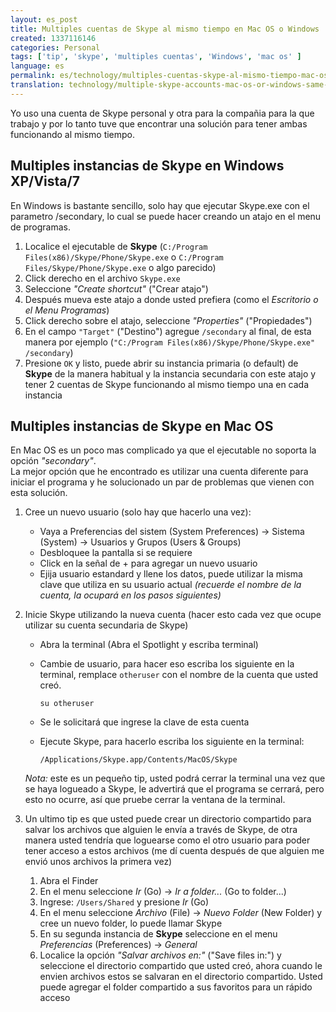 ```yaml
---
layout: es_post
title: Multiples cuentas de Skype al mismo tiempo en Mac OS o Windows
created: 1337116146
categories: Personal
tags: ['tip', 'skype', 'multiples cuentas', 'Windows', 'mac os' ]
language: es
permalink: es/technology/multiples-cuentas-skype-al-mismo-tiempo-mac-os-o-windows
translation: technology/multiple-skype-accounts-mac-os-or-windows-same-time
---
```

Yo uso una cuenta de Skype personal y otra para la compañia para la que trabajo y por lo tanto tuve que encontrar una solución para tener ambas funcionando al mismo tiempo.

## Multiples instancias de Skype en Windows XP/Vista/7
En Windows is bastante sencillo, solo hay que ejecutar Skype.exe con el parametro /secondary, lo cual se puede hacer creando un atajo en el menu de programas.

1. Localice el ejecutable de __Skype__ (`C:/Program Files(x86)/Skype/Phone/Skype.exe` o `C:/Program Files/Skype/Phone/Skype.exe` o algo parecido)
2. Click derecho en el archivo `Skype.exe`
3. Seleccione _"Create shortcut"_ ("Crear atajo")
4. Después mueva este atajo a donde usted prefiera (como el _Escritorio o el Menu Programas_)
5. Click derecho sobre el atajo, seleccione _"Properties"_ ("Propiedades")
6. En el campo `"Target"` ("Destino") agregue `/secondary` al final, de esta manera por ejemplo (`"C:/Program Files(x86)/Skype/Phone/Skype.exe" /secondary`)
7. Presione `OK` y listo, puede abrir su instancia primaria (o default) de __Skype__ de la manera habitual y la instancia secundaria con este atajo y tener 2 cuentas de Skype funcionando al mismo tiempo una en cada instancia

## Multiples instancias de Skype en Mac OS
En Mac OS es un poco mas complicado ya que el ejecutable no soporta la opción _"secondary"_.  
La mejor opción que he encontrado es utilizar una cuenta diferente para iniciar el programa y he solucionado un par de problemas que vienen con esta solución.

1. Cree un nuevo usuario (solo hay que hacerlo una vez): 
    - Vaya a Preferencias del sistem (System Preferences) -> Sistema (System) -> Usuarios y Grupos (Users & Groups)
    - Desbloquee la pantalla si se requiere
    - Click en la señal de + para agregar un nuevo usuario
    - Ejija usuario estandard y llene los datos, puede utilizar la misma clave que utiliza en su usuario actual _(recuerde el nombre de la cuenta, la ocupará en los pasos siguientes)_  

2. Inicie Skype utilizando la nueva cuenta (hacer esto cada vez que ocupe utilizar su cuenta secundaria de Skype)
    - Abra la terminal (Abra el Spotlight y escriba terminal)
    - Cambie de usuario, para hacer eso escriba los siguiente en la terminal, remplace `otheruser` con el nombre de la cuenta que usted creó.

          su otheruser

    - Se le solicitará que ingrese la clave de esta cuenta
    - Ejecute Skype, para hacerlo escriba los siguiente en la terminal:

          /Applications/Skype.app/Contents/MacOS/Skype

    _Nota:_ este es un pequeño tip, usted podrá cerrar la terminal una vez que se haya logueado a Skype, le advertirá que el programa se cerrará, pero esto no ocurre, así que pruebe cerrar la ventana de la terminal.

3. Un ultimo tip es que usted puede crear un directorio compartido para salvar los archivos que alguien le envía a través de Skype, de otra manera usted tendría que loguearse como el otro usuario para poder tener acceso a estos archivos (me dí cuenta después de que alguien me envió unos archivos la primera vez)
    1. Abra el Finder
    2. En el menu seleccione _Ir_ (Go) -> _Ir a folder..._ (Go to folder...)
    3. Ingrese: `/Users/Shared` y presione _Ir_ (Go)
    4. En el menu seleccione _Archivo_ (File) -> _Nuevo Folder_ (New Folder) y cree un nuevo folder, lo puede llamar Skype
    5. En su segunda instancia de __Skype__ seleccione en el menu _Preferencias_ (Preferences) -> _General_
    6. Localice la opción _"Salvar archivos en:"_ ("Save files in:") y seleccione el directorio compartido que usted creó, ahora cuando le envien archivos estos se salvaran en el directorio compartido. Usted puede agregar el folder compartido a sus favoritos para un rápido acceso

